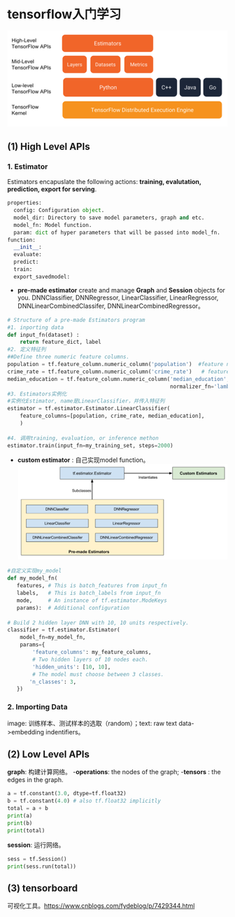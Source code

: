 # tensorflow入门学习
![tensorflow架构](https://github.com/fengwei46519/notebook/blob/master/dnn/images/tensorflow_programming_environment.png)

## (1) High Level APIs
### 1. Estimator
Estimators encapuslate the following actions: **training, evalutation, prediction, export for serving**.
```python
properties:
  config: Configuration object.
  model_dir: Directory to save model parameters, graph and etc.
  model_fn: Model function.
  param: dict of hyper parameters that will be passed into model_fn.
function: 
  __init__:
  evaluate:
  predict:
  train:
  export_savedmodel:
```
- **pre-made estimator** create and manage **Graph** and **Session** objects for you. DNNClassifier, DNNRegressor, LinearClassifier, LinearRegressor, DNNLinearCombinedClassifer, DNNLinearCombinedRegressor。
```python
# Structure of a pre-made Estimators program
#1. inporting data
def input_fn(dataset) :
    return feature_dict, label
#2. 定义特征列
##Define three numeric feature columns.
population = tf.feature_column.numeric_column('population')  #feature name
crime_rate = tf.feature_column.numeric_column('crime_rate')   # feature type
median_education = tf.feature_column.numeric_column('median_education',
                                                    normalizer_fn='lambda x: x - global_education_mean') # scale the raw data
#3. Estimators实例化
#实例化Estimator, name是LinearClassifier，并传入特征列
estimator = tf.estimator.Estimator.LinearClassifier(
    feature_columns=[population, crime_rate, median_education],
    )

#4. 调用training, evaluation, or inference methon
estimator.train(input_fn=my_training_set, steps=2000)
```
- **custom estimator** : 自己实现model function。
![estimator类型](https://github.com/fengwei46519/notebook/blob/master/dnn/images/estimator_types.png)
```python
#自定义实现my_model
def my_model_fn(
   features, # This is batch_features from input_fn
   labels,   # This is batch_labels from input_fn
   mode,     # An instance of tf.estimator.ModeKeys
   params):  # Additional configuration

# Build 2 hidden layer DNN with 10, 10 units respectively.
classifier = tf.estimator.Estimator(
    model_fn=my_model_fn,
    params={
        'feature_columns': my_feature_columns,
        # Two hidden layers of 10 nodes each.
        'hidden_units': [10, 10],
        # The model must choose between 3 classes.
       'n_classes': 3,
   })
```
### 2. Importing Data
image: 训练样本、测试样本的选取（random）；text:  raw text data->embedding indentifiers。

## (2) Low Level APIs

**graph**: 构建计算网络。
-**operations**: the nodes of the graph;
-**tensors** : the edges in the graph.
```python
a = tf.constant(3.0, dtype=tf.float32)
b = tf.constant(4.0) # also tf.float32 implicitly
total = a + b
print(a)
print(b)
print(total)
```
**session**: 运行网络。
```python
sess = tf.Session()
print(sess.run(total))
```

## (3) tensorboard
可视化工具。https://www.cnblogs.com/fydeblog/p/7429344.html

